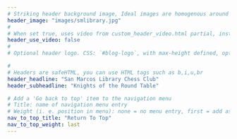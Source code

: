 ```yaml
---
# Striking header background image, Ideal images are homogenous around the centre and contrasting to the text. Non-ideal images can use `title_guard`
header_image: "images/smlibrary.jpg"
#
# When set true, uses video from custom_header_video.html partial, instead of header_image
header_use_video: false
#
# Optional header logo. CSS: `#blog-logo`, with max-height defined, optimize to prevent scaling

#
# Headers are safeHTML, you can use HTML tags such as b,i,u,br
header_headline: "San Marcos Library Chess Club"
header_subheadline: "Knights of the Round Table"

# Add a 'Go back to top' item to the navigation menu
# Title: name of navigation menu entry
# Weight (i. e. position in menu): none = no menu entry, first = add as first entry, last = ad as last entry
nav_to_top_title: "Return To Top"
nav_to_top_weight: last
---
```

